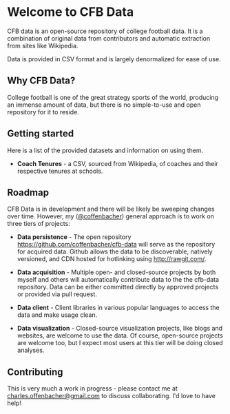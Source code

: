 # Welcome to CFB Data

CFB data is an open-source repository of college football data. It is a combination of original data from contributors and automatic extraction from sites like Wikipedia.

Data is provided in CSV format and is largely denormalized for ease of use.

## Why CFB Data?
College football is one of the great strategy sports of the world, producing an immense amount of data, but there is no simple-to-use and open repository for it to reside.

## Getting started

Here is a list of the provided datasets and information on using them.

* **Coach Tenures** - a CSV, sourced from Wikipedia, of coaches and their respective tenures at schools.

## Roadmap

CFB Data is in development and there will be likely be sweeping changes over time. However, my (<a href="https://github.com/coffenbacher/">@coffenbacher</a>) general approach is to work on three tiers of projects:

* **Data persistence** - The open repository <a href="https://github.com/coffenbacher/cfb-data">https://github.com/coffenbacher/cfb-data</a>  will serve as the repository for acquired data. Github allows the data to be discoverable, natively versioned, and CDN hosted for hotlinking using <a href="http://rawgit.com/">http://rawgit.com/</a>.

* **Data acquisition** - Multiple open- and closed-source projects by both myself and others will automatically contribute data to the the cfb-data repository. Data can be either committed directly by approved projects or provided via pull request.

* **Data client** - Client libraries in various popular languages to access the data and make usage clean.

* **Data visualization** - Closed-source visualization projects, like blogs and websites, are welcome to use the data. Of course, open-source projects are welcome too, but I expect most users at this tier will be doing closed analyses.

## Contributing

This is very much a work in progress - please contact me at <a href="mailto:charles.offenbacher@gmail.com">charles.offenbacher@gmail.com</a> to discuss collaborating. I'd love to have help!